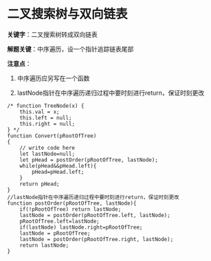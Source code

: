 # 二叉搜索树与双向链表

**关键字**：二叉搜索树转成双向链表

**解题关键**：中序遍历，设一个指针追踪链表尾部

**注意点**：

1. 中序遍历应另写在一个函数

2. lastNode指针在中序遍历递归过程中要时刻进行return，保证时刻更改

```
/* function TreeNode(x) {
    this.val = x;
    this.left = null;
    this.right = null;
} */
function Convert(pRootOfTree)
{
    // write code here
    let lastNode=null;
    let pHead = postOrder(pRootOfTree, lastNode);
    while(pHead&&pHead.left){
        pHead=pHead.left;
    }
    return pHead;
}
//lastNode指针在中序遍历递归过程中要时刻进行return，保证时刻更改
function postOrder(pRootOfTree, lastNode){
    if(!pRootOfTree) return lastNode;
    lastNode = postOrder(pRootOfTree.left, lastNode);
    pRootOfTree.left=lastNode;
    if(lastNode) lastNode.right=pRootOfTree;
    lastNode = pRootOfTree;
    lastNode = postOrder(pRootOfTree.right, lastNode);
    return lastNode;
}
```

